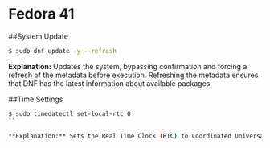 # Fedora 41

##System Update

```bash
$ sudo dnf update -y --refresh
```

**Explanation:** Updates the system, bypassing confirmation and forcing a refresh of the metadata before execution. Refreshing the metadata ensures that DNF has the latest information about available packages.

##Time Settings

```bash
$ sudo timedatectl set-local-rtc 0
``

**Explanation:** Sets the Real Time Clock (RTC) to Coordinated Universal Time (UTC). This is used to counter time inconsistencies that can occur in dual-boot systems.
